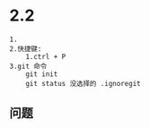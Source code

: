 # 2.2

    1.
    2.快捷键:
        1.ctrl + P
    3.git 命令
        git init
        git status 没选择的 .ignoregit 
## 问题